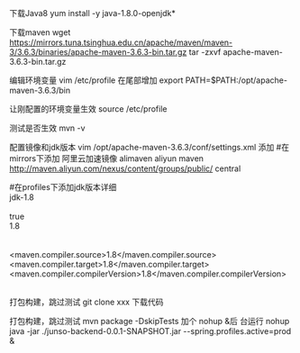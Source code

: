 下载Java8
yum install -y java-1.8.0-openjdk*

下载maven
wget https://mirrors.tuna.tsinghua.edu.cn/apache/maven/maven-3/3.6.3/binaries/apache-maven-3.6.3-bin.tar.gz
tar -zxvf apache-maven-3.6.3-bin.tar.gz

编辑环境变量
vim /etc/profile
在尾部增加
export PATH=$PATH:/opt/apache-maven-3.6.3/bin

让刚配置的环境变量生效
source /etc/profile

测试是否生效
mvn -v

配置镜像和jdk版本
vim /opt/apache-maven-3.6.3/conf/settings.xml
添加
#在mirrors下添加 阿里云加速镜像
<mirror>
     <id>alimaven</id>
     <name>aliyun maven</name>
     <url>http://maven.aliyun.com/nexus/content/groups/public/</url>
     <mirrorOf>central</mirrorOf>
</mirror> 
 
#在profiles下添加jdk版本详细
<profile>    
     <id>jdk-1.8</id>    
     <activation>    
       <activeByDefault>true</activeByDefault>    
       <jdk>1.8</jdk>    
     </activation>    
       <properties>    
         <maven.compiler.source>1.8</maven.compiler.source>    
         <maven.compiler.target>1.8</maven.compiler.target>    
         <maven.compiler.compilerVersion>1.8</maven.compiler.compilerVersion>    
       </properties>    
</profile>


打包构建，跳过测试
git clone xxx 下载代码

打包构建，跳过测试
mvn package -DskipTests
加个 nohup     &后 台运行
nohup java -jar ./junso-backend-0.0.1-SNAPSHOT.jar --spring.profiles.active=prod &
